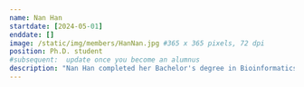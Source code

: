 ```yaml
---
name: Nan Han
startdate: [2024-05-01]
enddate: []
image: /static/img/members/HanNan.jpg #365 x 365 pixels, 72 dpi
position: Ph.D. student
#subsequent:  update once you become an alumnus
description: "Nan Han completed her Bachelor's degree in Bioinformatics at Harbin Medical University, where she researched enhancer and miRNA/lncRNA regulation with Prof. Juan Xu. She then earned her Master's degree in Bioinformatics from the Beijing Institute of Genomics, Chinese Academy of Sciences / China National Center for Bioinformation, conducting research on alternative splicing and their role in development with Prof. Zhaoqi Liu. Currently, in Prof. Zhang’s lab, she focuses on epigenetic signals and their role in depression."
---
```

